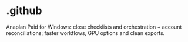# .github
Anaplan Paid for Windows: close checklists and orchestration + account reconciliations; faster workflows, GPU options and clean exports.
